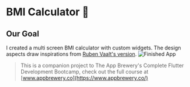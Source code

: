 # BMI Calculator 💪

## Our Goal

I created a multi screen BMI calculator with custom widgets. The design aspects draw inspirations from [Ruben Vaalt's version](https://dribbble.com/shots/4585382-Simple-BMI-Calculator). 
![Finished App](https://github.com/londonappbrewery/Images/blob/master/bmi-calc-demo.gif)

>This is a companion project to The App Brewery's Complete Flutter Development Bootcamp, check out the full course at [www.appbrewery.co](https://www.appbrewery.co/)
>
